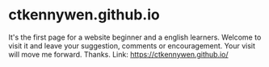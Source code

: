 # ctkennywen.github.io
It's the first page for a website beginner and a english learners. Welcome to visit it and leave your suggestion, comments or encouragement. Your visit will move me forward. Thanks.
Link: https://ctkennywen.github.io/
